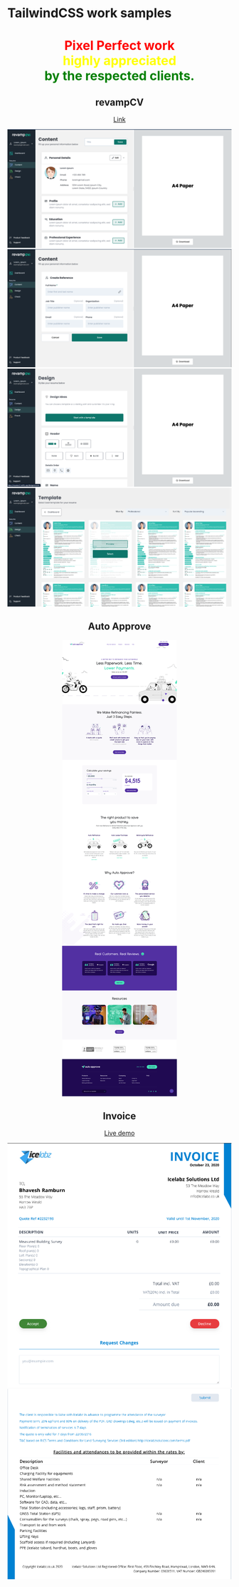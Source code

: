 # TailwindCSS work samples
<did style="text-align: center">
  <h1 style="color: red">Pixel Perfect work <br> 
    <span style="color: yellow">highly appreciated</span> <br>  
    <span style="color: green">by the respected clients.</span>
  </h1>
 </div>

##  revampCV


[Link](https://resumev2.netlify.app/)

![](cv3.png)
![](cv2.png)
![](cv4.png)
![](cv1.png)


##  Auto Approve
![](auto-approve.png)


## Invoice

[Live demo](https://nuxt-tailwindcss.vercel.app/)

![](invoice.png)
![](invoice-2.png)
